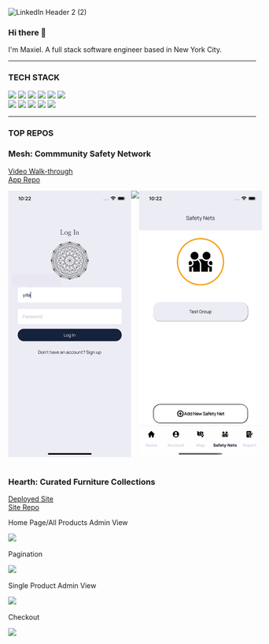 ![LinkedIn Header 2 (2)](https://user-images.githubusercontent.com/48143100/163078413-a0d7dd90-0132-4994-b28f-2bcb8269bcff.gif)

### Hi there 👋

I'm Maxiel. A full stack software engineer based in New York City.

---
### TECH STACK

<code><img class="css" height="50" src="https://user-images.githubusercontent.com/48143100/163075479-5b3858a9-c7dc-421e-8fa8-cd15b59232d1.png"></code>
<code><img class="js" height="40" src="https://user-images.githubusercontent.com/48143100/163075516-9b38424a-eec9-411f-8718-6facb953d642.png"></code>
<code><img class="react" height="50" src="https://user-images.githubusercontent.com/48143100/163075527-4b5533fc-b297-4be4-8f88-f5881274eef5.png"></code>
<code><img class="redux" height="40" src="https://user-images.githubusercontent.com/48143100/163075532-ed04f7f5-a945-4655-aa2b-de82f9b4953a.png"></code>
<code><img class="react-native" height="35" src="https://user-images.githubusercontent.com/48143100/163075833-3127038b-2dc1-48d7-a3fd-f3e4cf294af0.png"></code>
<code><img class="material-ui" height="40" src="https://user-images.githubusercontent.com/48143100/163075600-bcf5197c-33fa-4d61-933f-1eb82cf4807f.png"></code>
<br>
<code><img class="sequelize" height="50" src="https://user-images.githubusercontent.com/48143100/163075611-a24477b9-2c48-462b-9dd5-64ef73f356e3.png"></code>
<code><img class="postgres" height="50" src="https://user-images.githubusercontent.com/48143100/163075620-b57ddf62-e99b-482c-ab71-c23deb489734.png"></code>
<code><img class="express" height="40" src="https://user-images.githubusercontent.com/48143100/163075652-c0cda897-d23a-4ba7-a1fe-74ae2f71dec5.png"></code>
<code><img class="node" height="50" src="https://user-images.githubusercontent.com/48143100/163075667-eae0bf09-1ccf-414f-aebd-d8cfc5714324.png"></code>
<code><img class="firebase" height="40" src="https://user-images.githubusercontent.com/48143100/163075672-8c1ec58f-70c6-4bc0-81e6-f5f5c79cc3e5.png"></code>

 ---

### TOP REPOS

### Mesh: Commmunity Safety Network

<a href="https://vimeo.com/678746712">Video Walk-through</a>
<br>
<a href="https://github.com/Whole-New-WWW/capstone-mesh"> App Repo</a>
<div style="display: flex">
<img src="https://github.com/Whole-New-WWW/capstone-mesh/blob/main/assets/readme/login.gif" width="250">
<img src="https://github.com/Whole-New-WWW/capstone-mesh/blob/main/assets/readme/map.gif" width="250">
<img src="https://github.com/Whole-New-WWW/capstone-mesh/blob/main/assets/readme/safetynet.gif" width="250">
</div>
<br>


### Hearth: Curated Furniture Collections

<a href="http://grace-shopper-hearth.herokuapp.com/home"> Deployed Site</a>
<br>
<a href="https://github.com/04-gs-2109-no-signal-i-wep/hearth"> Site Repo</a>
<div style="display: flex, flex-wrap: wrap">
 <p>Home Page/All Products Admin View</p>
<img src="https://user-images.githubusercontent.com/48143100/163251144-35cbe5f4-0413-4520-8ea8-f7a019e084ea.gif" width="500">
 <p>Pagination</p>
<img src="https://user-images.githubusercontent.com/48143100/163251159-e458e87a-66a3-4b4b-a54c-8ede46febb6e.gif" width="500">
 <p>Single Product Admin View</p>
<img src="https://user-images.githubusercontent.com/48143100/163254380-76c074a5-b016-4de5-83eb-5acaa60beafe.gif" width="500">
 <p>Checkout</p>
<img src="https://user-images.githubusercontent.com/48143100/163254570-5f3515e7-3dc3-4806-ba71-169d6c6573eb.gif" width="500">
</div>

<!--
**MaxielMrvaljevic/MaxielMrvaljevic** is a ✨ _special_ ✨ repository because its `README.md` (this file) appears on your GitHub profile.

Here are some ideas to get you started:

- 🔭 I’m currently working on ...
- 🌱 I’m currently learning ...
- 👯 I’m looking to collaborate on ...
- 🤔 I’m looking for help with ...
- 💬 Ask me about ...
- 📫 How to reach me: ...
- 😄 Pronouns: ...
- ⚡ Fun fact: ...
-->

